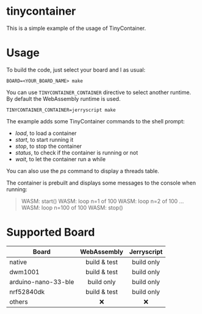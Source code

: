 tinycontainer
=============

This is a simple example of the usage of TinyContainer.

Usage
=====

To build the code, just select your board and l as usual:

```
BOARD=<YOUR_BOARD_NAME> make
```

You can use ```TINYCONTAINER_CONTAINER``` directive to select another runtime. By default the WebAssembly runtime is used.

```
TINYCONTAINER_CONTAINER=jerryscript make
```

The example adds some TinyContainer commands to the shell prompt:

* _load_, to load a container
* _start_, to start running it
* _stop_, to stop the container
* _status_, to check if the container is running or not
* _wait_, to let the container run a while

You can also use the _ps_ command to display a threads table.

The container is prebuilt and displays some messages to the console when running:

> WASM: start()
> WASM: loop n=1 of 100
> WASM: loop n=2 of 100
> ...
> WASM: loop n=100 of 100
> WASM: stop()

Supported Board
===============

| Board               | WebAssembly  | Jerryscript  |
|---------------------|:------------:|:------------:|
| native              | build & test | build only   |
| dwm1001             | build & test | build only   |
| arduino-nano-33-ble | build only   | build only   |
| nrf52840dk          | build & test | build only   |
| others              | :x:          | :x:          |
